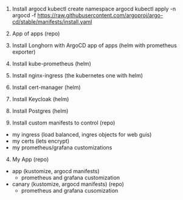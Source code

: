  1. Install argocd
kubectl create namespace argocd
kubectl apply -n argocd -f https://raw.githubusercontent.com/argoproj/argo-cd/stable/manifests/install.yaml

 2. App of apps (repo)
   1. Install Longhorn with ArgoCD app of apps (helm with prometheus exporter)
   2. Install kube-prometheus (helm)
   3. Install nginx-ingress (the kubernetes one with helm)
   4. Install cert-manager (helm)
   5. Install Keycloak (helm)
   6. Install Postgres (helm)
 3. Install custom manifests to control (repo)
   - my ingress (load balanced, ingres objects for web guis)
   - my certs (lets encrypt)
   - my prometheus/grafana customizations
 4. My App (repo)
   - app (kustomize, argocd manifests)
     - prometheus and grafana customization
   - canary (kustomize, argocd manifests) (repo)
     - prometheus and grafana cusomization
